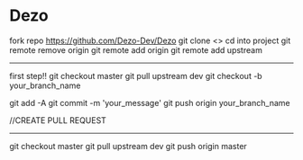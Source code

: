 # Dezo

fork repo https://github.com/Dezo-Dev/Dezo
git clone <>
cd into project
git remote remove origin
git remote add origin <url to your forked github>
git remote add upstream <url to base project github>

_____
first step!!
git checkout master
git pull upstream dev
git checkout -b your_branch_name

git add -A
git commit -m 'your_message'
git push origin your_branch_name

//CREATE PULL REQUEST

____
git checkout master
git pull upstream dev
git push origin master

